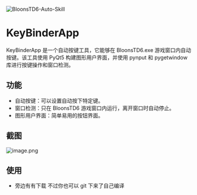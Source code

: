 ![BloonsTD6-Auto-Skill](https://socialify.git.ci/USYDShawnTan/BloonsTD6-Auto-Skill/image?font=Rokkitt&forks=1&issues=1&language=1&name=1&owner=1&pattern=Charlie%20Brown&pulls=1&stargazers=1&theme=Dark)

# KeyBinderApp

KeyBinderApp 是一个自动按键工具，它能够在 BloonsTD6.exe 游戏窗口内自动按键。该工具使用 PyQt5 构建图形用户界面，并使用 pynput 和 pygetwindow 库进行按键操作和窗口检测。

## 功能

- 自动按键：可以设置自动按下特定键。
- 窗口检测：只在 BloonsTD6 游戏窗口内运行，离开窗口时自动停止。
- 图形用户界面：简单易用的按钮界面。

## 截图

![image.png](https://s2.loli.net/2024/07/13/bnf4Mj8Wg6ltkqN.png)

## 使用

- 旁边有有下载 不过你也可以 git 下来了自己编译
